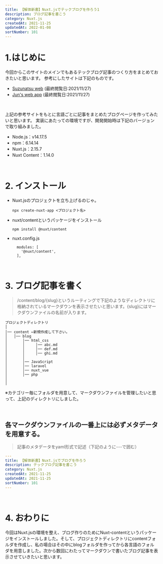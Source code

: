 ```yaml
---
title: 【解体新書】Nuxt.jsでテックブログを作ろう1
description: ブログ記事を書こう
category: Nuxt.js
createdAt: 2021-11-25
updatedAt: 2022-01-08
sortNumber: 101
---
```


# 1.はじめに
今回からこのサイトのメインでもあるテックブログ記事のつくり方をまとめておきたいと思います。
参考にしたサイトは下記のものです。
- [Suzunatsu web](https://www.suzunatsu.com/post/nuxtjs-nuxtcontent/) (最終閲覧日:2021/11/27)
- [Jun's web app](https://jun-app.com/series/nuxt-content-blog/1) (最終閲覧日:2021/11/27) 

<br>

上記の参考サイトをもとに言語ごとに記事をまとめたブログページを作ってみたいと思います。
実装にあたっての環境ですが、開発開始時は下記のバージョンで取り組みました。
- Node.js：v14.17.5<br>
- npm：6.14.14<br>
- Nuxt.js：2.15.7<br>
- Nuxt Content：1.14.0

<br>

# 2.  インストール
- Nuxt.jsのプロジェクトを立ち上げるのじゃ。
  ```
  npx create-nuxt-app <プロジェクト名>
  ```

- nuxt/contentというパッケージをインストール
  ```
  npm install @nuxt/content
  ```

- nuxt.config.js
  ```
    modules: [
      '@nuxt/content',
    ],
  ```
<br>

# 3. ブログ記事を書く
>/content/blog/{slug}というルーティングで下記のようなディレクトリに格納されているマークダウンを表示させたいと思います。{slug}にはマークダウンファイルの名前が入ります。

```
プロジェクトディレクトリ
│
│── content ←新規作成して下さい。
│   │── blog
│       │── html_css
│       │     │── abc.md
│       │     │── def.md
│       │     │── ghi.md
│       │
│       │── JavaScript
│       │── laravel
│       │── nuxt_vue
│       │── php
│   
│  
```
※カテゴリー毎にフォルダを用意して、マークダウンファイルを管理したいと思って、上記のディレクトリにしました。

<br>

##  各マークダウンファイルの一番上には必ずメタデータを用意する。
> 記事のメタデータをyaml形式で記述（下記のように---で囲む）

```yaml
---
title: 【解体新書】Nuxt.jsでブログを作ろう
description: テックブログ記事を書こう
category: Nuxt.js
createdAt: 2021-11-25
updatedAt: 2021-11-25
sortNumber: 101
---
```
<br>

# 4. おわりに
今回はNuxt.jsの環境を整え、ブログ作りのためにNuxt-contentというパッケージをインストールしました。そして、プロジェクトディレクトリにcontentフォルダを作成し、私の場合はその中にblogフォルダを作ってから各言語のフォルダを用意しました。次から数回にわたってマークダウンで書いたブログ記事を表示させていきたいと思います。
